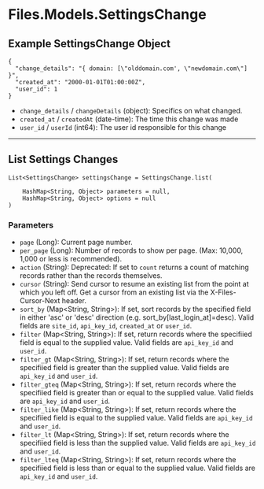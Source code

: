 # Files.Models.SettingsChange

## Example SettingsChange Object

```
{
  "change_details": "{ domain: [\"olddomain.com', \"newdomain.com\"] }",
  "created_at": "2000-01-01T01:00:00Z",
  "user_id": 1
}
```

* `change_details` / `changeDetails`  (object): Specifics on what changed.
* `created_at` / `createdAt`  (date-time): The time this change was made
* `user_id` / `userId`  (int64): The user id responsible for this change


---

## List Settings Changes

```
List<SettingsChange> settingsChange = SettingsChange.list(
    
    HashMap<String, Object> parameters = null,
    HashMap<String, Object> options = null
)
```

### Parameters

* `page` (Long): Current page number.
* `per_page` (Long): Number of records to show per page.  (Max: 10,000, 1,000 or less is recommended).
* `action` (String): Deprecated: If set to `count` returns a count of matching records rather than the records themselves.
* `cursor` (String): Send cursor to resume an existing list from the point at which you left off.  Get a cursor from an existing list via the X-Files-Cursor-Next header.
* `sort_by` (Map<String, String>): If set, sort records by the specified field in either 'asc' or 'desc' direction (e.g. sort_by[last_login_at]=desc). Valid fields are `site_id`, `api_key_id`, `created_at` or `user_id`.
* `filter` (Map<String, String>): If set, return records where the specifiied field is equal to the supplied value. Valid fields are `api_key_id` and `user_id`.
* `filter_gt` (Map<String, String>): If set, return records where the specifiied field is greater than the supplied value. Valid fields are `api_key_id` and `user_id`.
* `filter_gteq` (Map<String, String>): If set, return records where the specifiied field is greater than or equal to the supplied value. Valid fields are `api_key_id` and `user_id`.
* `filter_like` (Map<String, String>): If set, return records where the specifiied field is equal to the supplied value. Valid fields are `api_key_id` and `user_id`.
* `filter_lt` (Map<String, String>): If set, return records where the specifiied field is less than the supplied value. Valid fields are `api_key_id` and `user_id`.
* `filter_lteq` (Map<String, String>): If set, return records where the specifiied field is less than or equal to the supplied value. Valid fields are `api_key_id` and `user_id`.
